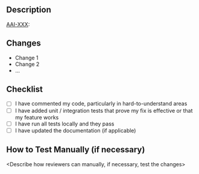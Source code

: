 ## Description

[AAI-XXX](https://biocloud.atlassian.net/browse/AAI-XXX): <Include a summary of the changes and how it relates to the JIRA ticket>

## Changes

- Change 1
- Change 2
- ...

## Checklist

- [ ] I have commented my code, particularly in hard-to-understand areas
- [ ] I have added unit / integration tests that prove my fix is effective or that my feature works
- [ ] I have run all tests locally and they pass
- [ ] I have updated the documentation (if applicable)

## How to Test Manually (if necessary)

<Describe how reviewers can manually, if necessary, test the changes>
